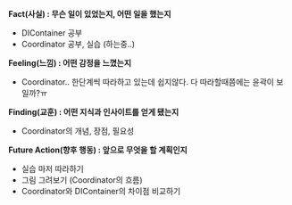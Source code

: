 **Fact(사실) : 무슨 일이 있었는지, 어떤 일을 했는지**

- DIContainer 공부
- Coordinator 공부, 실습 (하는중..)

**Feeling(느낌) : 어떤 감정을 느꼈는지**

- Coordinator.. 한단계씩 따라하고 있는데 쉽지않다. 다 따라할때쯤에는 윤곽이 보일까?ㅠ

**Finding(교훈) : 어떤 지식과 인사이트를 얻게 됐는지**

- Coordinator의 개념, 장점, 필요성

**Future Action(향후 행동) : 앞으로 무엇을 할 계획인지**

- 실습 마저 따라하기
- 그림 그려보기 (Coordinator의 흐름)
- Coordinator와 DIContainer의 차이점 비교하기
